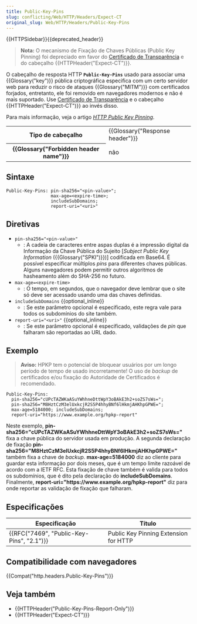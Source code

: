 ```yaml
---
title: Public-Key-Pins
slug: conflicting/Web/HTTP/Headers/Expect-CT
original_slug: Web/HTTP/Headers/Public-Key-Pins
---
```


{{HTTPSidebar}}{{deprecated_header}}

> **Nota:** O mecanismo de Fixação de Chaves Públicas (Public Key Pinning) foi depreciado em favor do [Certificado de Transparência](/pt-BR/docs/Web/Security/Certificate_Transparency) e do cabeçalho {{HTTPHeader("Expect-CT")}}.

O cabeçalho de resposta HTTP **`Public-Key-Pins`** usado para associar uma {{Glossary("key")}} pública criptográfica especifica com um certo servidor web para reduzir o risco de ataques {{Glossary("MITM")}} com certificados forjados, entretanto, ele foi removido em navegadores modernos e não é mais suportado. Use [Certificado de Transparência](/pt-BR/docs/Web/Security/Certificate_Transparency) e o cabeçalho {{HTTPHeader("Expect-CT")}} ao invés disso.

Para mais informação, veja o artigo _[HTTP Public Key Pinning](/pt-BR/docs/Web/HTTP/Public_Key_Pinning)_.

<table class="properties">
  <tbody>
    <tr>
      <th scope="row">Tipo de cabeçalho</th>
      <td>{{Glossary("Response header")}}</td>
    </tr>
    <tr>
      <th scope="row">{{Glossary("Forbidden header name")}}</th>
      <td>não</td>
    </tr>
  </tbody>
</table>

## Sintaxe

```
Public-Key-Pins: pin-sha256="<pin-value>";
                 max-age=<expire-time>;
                 includeSubDomains;
                 report-uri="<uri>"
```

## Diretivas

- `pin-sha256="<pin-value>"`
  - : A cadeia de caracteres entre aspas duplas é a impressão digital da Informação da Chave Pública do Sujeito \[_Subject Public Key Information_ ({{Glossary("SPKI")}})] codificada em Base64. É possível especificar múltiplos _pins_ para diferentes chaves públicas. Alguns navegadores podem permitir outros algoritmos de hasheamento além do SHA-256 no futuro.
- `max-age=<expire-time>`
  - : O tempo, em segundos, que o navegador deve lembrar que o site só deve ser acessado usando uma das chaves definidas.
- `includeSubDomains` {{optional_inline}}
  - : Se este parâmetro opcional é especificado, este regra vale para todos os subdomínios do site também.
- `report-uri="<uri>"` {{optional_inline}}
  - : Se este parâmetro opcional é especificado, validações de _pin_ que falharam são reportadas ao URL dado.

## Exemplo

> **Aviso:** HPKP tem o potencial de bloquear usuários por um longo período de tempo de usado incorretamente! O uso de _backup_ de certificados e/ou fixação do Autoridade de Certificados é recomendado.

```
Public-Key-Pins:
  pin-sha256="cUPcTAZWKaASuYWhhneDttWpY3oBAkE3h2+soZS7sWs=";
  pin-sha256="M8HztCzM3elUxkcjR2S5P4hhyBNf6lHkmjAHKhpGPWE=";
  max-age=5184000; includeSubDomains;
  report-uri="https://www.example.org/hpkp-report"
```

Neste exemplo, **pin-sha256="cUPcTAZWKaASuYWhhneDttWpY3oBAkE3h2+soZS7sWs="** fixa a chave pública do servidor usada em produção. A segunda declaração de fixação **pin-sha256="M8HztCzM3elUxkcjR2S5P4hhyBNf6lHkmjAHKhpGPWE="** também fixa a chave de _backup_. **max-age=5184000** diz ao cliente para guardar esta informação por dois meses, que é um tempo limite razoável de acordo com a IETF RFC. Esta fixação de chave também é valida para todos os subdomínios, que é dito pela declaração do **includeSubDomains**. Finalmente, **report-uri="https\://www\.example.org/hpkp-report"** diz para onde reportar as validação de fixação que falharam.

## Especificações

| Especificação                                            | Título                                |
| -------------------------------------------------------- | ------------------------------------- |
| {{RFC("7469", "Public-Key-Pins", "2.1")}} | Public Key Pinning Extension for HTTP |

## Compatibilidade com navegadores

{{Compat("http.headers.Public-Key-Pins")}}

## Veja também

- {{HTTPHeader("Public-Key-Pins-Report-Only")}}
- {{HTTPHeader("Expect-CT")}}
